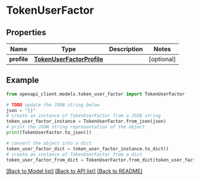 # TokenUserFactor


## Properties

Name | Type | Description | Notes
------------ | ------------- | ------------- | -------------
**profile** | [**TokenUserFactorProfile**](TokenUserFactorProfile.md) |  | [optional] 

## Example

```python
from openapi_client.models.token_user_factor import TokenUserFactor

# TODO update the JSON string below
json = "{}"
# create an instance of TokenUserFactor from a JSON string
token_user_factor_instance = TokenUserFactor.from_json(json)
# print the JSON string representation of the object
print(TokenUserFactor.to_json())

# convert the object into a dict
token_user_factor_dict = token_user_factor_instance.to_dict()
# create an instance of TokenUserFactor from a dict
token_user_factor_from_dict = TokenUserFactor.from_dict(token_user_factor_dict)
```
[[Back to Model list]](../README.md#documentation-for-models) [[Back to API list]](../README.md#documentation-for-api-endpoints) [[Back to README]](../README.md)


